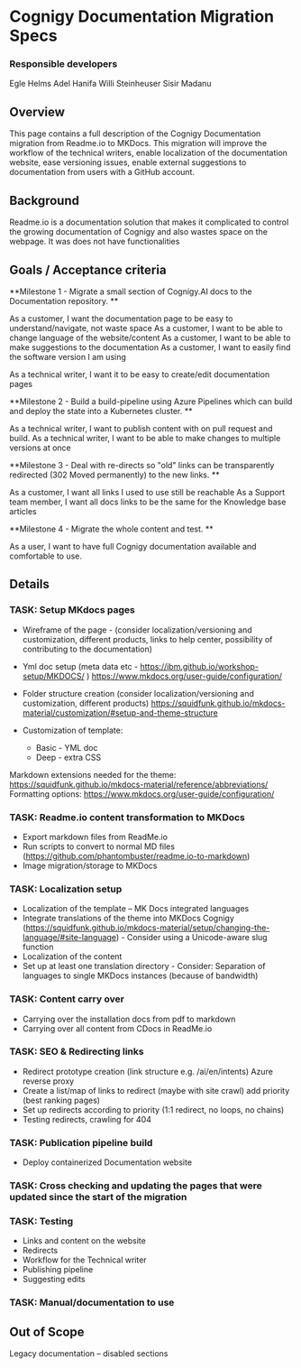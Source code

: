 # Cognigy Documentation Migration Specs
 
### Responsible developers 
Egle Helms 
Adel Hanifa 
Willi Steinheuser 
Sisir Madanu 
 
## Overview 

This page contains a full description of the Cognigy Documentation migration from Readme.io to MKDocs. This migration will improve the workflow of the technical writers, enable localization of the documentation website, ease versioning issues, enable external suggestions to documentation from users with a GitHub account.  

## Background 

Readme.io is a documentation solution that makes it complicated to control the growing documentation of Cognigy and also wastes space on the webpage. It was does not have functionalities 

 ## Goals / Acceptance criteria 

**Milestone 1 - Migrate a small section of Cognigy.AI docs to the Documentation repository. ** 

As a customer, I want the documentation page to be easy to understand/navigate, not waste space 
As a customer, I want to be able to change language of the website/content 
As a customer, I want to be able to make suggestions to the documentation 
As a customer, I want to easily find the software version I am using 

As a technical writer, I want it to be easy to create/edit documentation pages 

**Milestone 2 - Build a build-pipeline using Azure Pipelines which can build and deploy the state into a Kubernetes cluster. **

As a technical writer, I want to publish content with on pull request and build. 
As a technical writer, I want to be able to make changes to multiple versions at once 

**Milestone 3 - Deal with re-directs so "old" links can be transparently redirected (302 Moved permanently) to the new links. **

As a customer, I want all links I used to use still be reachable 
As a Support team member, I want all docs links to be the same for the Knowledge base articles 

**Milestone 4 - Migrate the whole content and test. **

As a user, I want to have full Cognigy documentation available and comfortable to use. 

## Details 

### TASK: Setup MKdocs pages 

* Wireframe of the page - (consider localization/versioning and customization, different products, links to help center, possibility of contributing to the documentation) 

* Yml doc setup (meta data etc - https://ibm.github.io/workshop-setup/MKDOCS/ ) https://www.mkdocs.org/user-guide/configuration/  

* Folder structure creation (consider localization/versioning and customization, different products) https://squidfunk.github.io/mkdocs-material/customization/#setup-and-theme-structure 

* Customization of template: 
	* Basic - YML doc 
	* Deep - extra CSS 

Markdown extensions needed for the theme: https://squidfunk.github.io/mkdocs-material/reference/abbreviations/ Formatting options: https://www.mkdocs.org/user-guide/configuration/  

### TASK: Readme.io content transformation to MKDocs 

* Export markdown files from ReadMe.io 
* Run scripts to convert to normal MD files (https://github.com/phantombuster/readme.io-to-markdown)  
* Image migration/storage to MKDocs 
 
### TASK: Localization setup 

* Localization of the template – MK Docs integrated languages 
* Integrate translations of the theme into MKDocs Cognigy (https://squidfunk.github.io/mkdocs-material/setup/changing-the-language/#site-language) - Consider using a Unicode-aware slug function 
* Localization of the content 
* Set up at least one translation directory - Consider: Separation of languages to single MKDocs instances (because of bandwidth) 

### TASK: Content carry over 

* Carrying over the installation docs from pdf to markdown 
* Carrying over all content from CDocs in ReadMe.io 

### TASK: SEO & Redirecting links 

* Redirect prototype creation (link structure e.g. /ai/en/intents) Azure reverse proxy 
* Create a list/map of links to redirect (maybe with site crawl) add priority (best ranking pages) 
* Set up redirects according to priority (1:1 redirect, no loops, no chains) 
* Testing redirects, crawling for 404 

### TASK: Publication pipeline build 

* Deploy containerized Documentation website 

### TASK: Cross checking and updating the pages that were updated since the start of the migration 

### TASK: Testing 

* Links and content on the website 
* Redirects 
* Workflow for the Technical writer 
* Publishing pipeline 
* Suggesting edits 
 
### TASK: Manual/documentation to use 

## Out of Scope 
Legacy documentation – disabled sections 